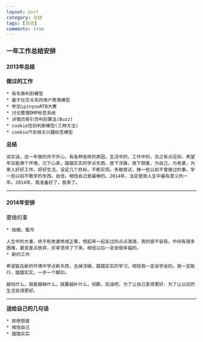 ```yaml
---
layout: post
category: 总结
tags: [总结]
comments: true
---
```

### 一年工作总结安排

#### 2013年总结

**做过的工作**

	* 有车族判别模型	* 基于社交关系的用户聚类模型	* 参加ipinyouRTB大赛	* 讨论整理DMP标签系统	* 详情页索引页判别算法(Buzz)	* cookie性别判断模型(三种方法)	* cookie汽车相关兴趣标签模型
**总结**

	说实话，这一年做的并不开心，有各种各样的原因，生活中的，工作中的，总之有点压抑。希望年后能换个环境，沉下心来，踏踏实实的学点东西，放下浮躁，放下颓废，为自己，为老婆，为家人好好工作，好好生活。设定几个目标，不断实现。多做尝试，做一些以前不曾做过的事。学一些以前不敢学的东西。自信，相信自己是最棒的。2014年，注定是我人生中最有意义的一年。2014年，我准备好了，我来了。
---
#### 2014年安排

要做的事
	
	* 结婚，蜜月

    人生中的大事，终于和老婆修成正果，想起来一起走过的点点滴滴，真的很不容易。中间有很多困难，甚至差点放弃，庆幸坚持了下来。相信以后一定会很幸福的。
	* 新的工作

	希望能在新的环境中学点新东西，去掉浮躁，踏踏实实的学习，相信我一定会学会的。我一定能行，踏踏实实，一步一个脚印。
	
	越怕什么，就是越缺什么，就要越补什么，倪鹏，加油吧，为了让自己变得更好，为了让以后的生活变得更好。
	
---
**送给自己的几句话**

	* 拒绝颓废
	* 相信自己
	* 踏踏实实
	
			
